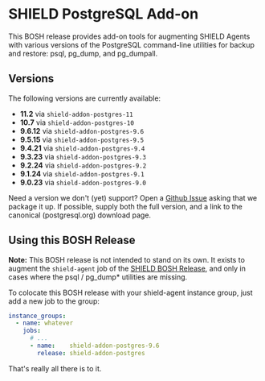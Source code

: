 # SHIELD PostgreSQL Add-on

This BOSH release provides add-on tools for augmenting SHIELD
Agents with various versions of the PostgreSQL command-line
utilities for backup and restore: psql, pg_dump, and pg_dumpall.

## Versions

The following versions are currently available:

 - **11.2**   via `shield-addon-postgres-11`
 - **10.7**   via `shield-addon-postgres-10`
 - **9.6.12** via `shield-addon-postgres-9.6`
 - **9.5.15** via `shield-addon-postgres-9.5`
 - **9.4.21** via `shield-addon-postgres-9.4`
 - **9.3.23** via `shield-addon-postgres-9.3`
 - **9.2.24** via `shield-addon-postgres-9.2`
 - **9.1.24** via `shield-addon-postgres-9.1`
 - **9.0.23** via `shield-addon-postgres-9.0`

Need a version we don't (yet) support?  Open a [Github Issue][bug]
asking that we package it up.  If possible, supply both the full
version, and a link to the canonical (postgresql.org) download
page.

## Using this BOSH Release

**Note:** This BOSH release is not intended to stand on its own.
It exists to augment the `shield-agent` job of the [SHIELD BOSH
Release][1], and only in cases where the psql / pg\_dump\* utilities
are missing.

To colocate this BOSH release with your shield-agent instance
group, just add a new job to the group:

```yaml
instance_groups:
  - name: whatever
    jobs:
      # ...
      - name:    shield-addon-postgres-9.6
        release: shield-addon-postgres
```

That's really all there is to it.

[bug]: https://github.com/shieldproject/shield-addon-postgres-boshrelease/issues
[1]:   https://github.com/starkandwayne/shield-boshrelease
